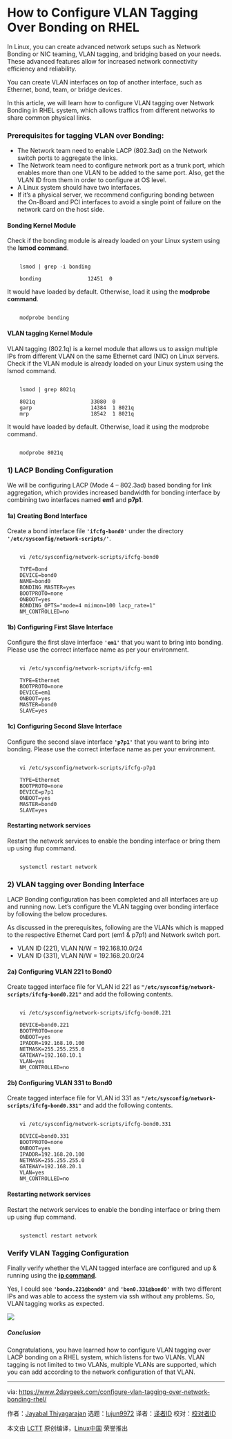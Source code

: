 [#]: subject: "How to Configure VLAN Tagging Over Bonding on RHEL"
[#]: via: "https://www.2daygeek.com/configure-vlan-tagging-over-network-bonding-rhel/"
[#]: author: "Jayabal Thiyagarajan https://www.2daygeek.com/author/jayabal/"
[#]: collector: "lujun9972/lctt-scripts-1693450080"
[#]: translator: " "
[#]: reviewer: " "
[#]: publisher: " "
[#]: url: " "

How to Configure VLAN Tagging Over Bonding on RHEL
======

In Linux, you can create advanced network setups such as Network Bonding or NIC teaming, VLAN tagging, and bridging based on your needs. These advanced features allow for increased network connectivity efficiency and reliability.

You can create VLAN interfaces on top of another interface, such as Ethernet, bond, team, or bridge devices.

In this article, we will learn how to configure VLAN tagging over Network Bonding in RHEL system, which allows traffics from different networks to share common physical links.

### Prerequisites for tagging VLAN over Bonding:

  * The Network team need to enable LACP (802.3ad) on the Network switch ports to aggregate the links.
  * The Network team need to configure network port as a trunk port, which enables more than one VLAN to be added to the same port. Also, get the VLAN ID from them in order to configure at OS level.
  * A Linux system should have two interfaces.
  * If it’s a physical server, we recommend configuring bonding between the On-Board and PCI interfaces to avoid a single point of failure on the network card on the host side.



#### Bonding Kernel Module

Check if the bonding module is already loaded on your Linux system using the **lsmod command**.

```

    lsmod | grep -i bonding

    bonding               12451  0

```

It would have loaded by default. Otherwise, load it using the **modprobe command**.

```

    modprobe bonding

```

#### VLAN tagging Kernel Module

VLAN tagging (802.1q) is a kernel module that allows us to assign multiple IPs from different VLAN on the same Ethernet card (NIC) on Linux servers. Check if the VLAN module is already loaded on your Linux system using the lsmod command.

```

    lsmod | grep 8021q

    8021q                  33080  0
    garp                   14384  1 8021q
    mrp                    18542  1 8021q

```

It would have loaded by default. Otherwise, load it using the modprobe command.

```

    modprobe 8021q

```

### 1) LACP Bonding Configuration

We will be configuring LACP (Mode 4 – 802.3ad) based bonding for link aggregation, which provides increased bandwidth for bonding interface by combining two interfaces named **em1** and **p7p1**.

#### 1a) Creating Bond Interface

Create a bond interface file **`'ifcfg-bond0'`** under the directory **`'/etc/sysconfig/network-scripts/'`**.

```

    vi /etc/sysconfig/network-scripts/ifcfg-bond0

    TYPE=Bond
    DEVICE=bond0
    NAME=bond0
    BONDING_MASTER=yes
    BOOTPROTO=none
    ONBOOT=yes
    BONDING_OPTS="mode=4 miimon=100 lacp_rate=1"
    NM_CONTROLLED=no

```

#### 1b) Configuring First Slave Interface

Configure the first slave interface **`'em1'`** that you want to bring into bonding. Please use the correct interface name as per your environment.

```

    vi /etc/sysconfig/network-scripts/ifcfg-em1

    TYPE=Ethernet
    BOOTPROTO=none
    DEVICE=em1
    ONBOOT=yes
    MASTER=bond0
    SLAVE=yes

```

#### 1c) Configuring Second Slave Interface

Configure the second slave interface **`'p7p1'`** that you want to bring into bonding. Please use the correct interface name as per your environment.

```

    vi /etc/sysconfig/network-scripts/ifcfg-p7p1

    TYPE=Ethernet
    BOOTPROTO=none
    DEVICE=p7p1
    ONBOOT=yes
    MASTER=bond0
    SLAVE=yes

```

#### Restarting network services

Restart the network services to enable the bonding interface or bring them up using ifup command.

```

    systemctl restart network

```

### 2) VLAN tagging over Bonding Interface

LACP Bonding configuration has been completed and all interfaces are up and running now. Let’s configure the VLAN tagging over bonding interface by following the below procedures.

As discussed in the prerequisites, following are the VLANs which is mapped to the respective Ethernet Card port (em1 & p7p1) and Network switch port.

  * VLAN ID (221), VLAN N/W = 192.168.10.0/24
  * VLAN ID (331), VLAN N/W = 192.168.20.0/24



#### 2a) Configuring VLAN 221 to Bond0

Create tagged interface file for VLAN id 221 as **`"/etc/sysconfig/network-scripts/ifcfg-bond0.221"`** and add the following contents.

```

    vi /etc/sysconfig/network-scripts/ifcfg-bond0.221

    DEVICE=bond0.221
    BOOTPROTO=none
    ONBOOT=yes
    IPADDR=192.168.10.100
    NETMASK=255.255.255.0
    GATEWAY=192.168.10.1
    VLAN=yes
    NM_CONTROLLED=no

```

#### 2b) Configuring VLAN 331 to Bond0

Create tagged interface file for VLAN id 331 as **`"/etc/sysconfig/network-scripts/ifcfg-bond0.331"`** and add the following contents.

```

    vi /etc/sysconfig/network-scripts/ifcfg-bond0.331

    DEVICE=bond0.331
    BOOTPROTO=none
    ONBOOT=yes
    IPADDR=192.168.20.100
    NETMASK=255.255.255.0
    GATEWAY=192.168.20.1
    VLAN=yes
    NM_CONTROLLED=no

```

#### Restarting network services

Restart the network services to enable the bonding interface or bring them up using ifup command.

```

    systemctl restart network

```

### Verify VLAN Tagging Configuration

Finally verify whether the VLAN tagged interface are configured and up & running using the **[ip command][1]**.

Yes, I could see **`'bondo.221@bond0'`** and **`'bon0.331@bond0'`** with two different IPs and was able to access the system via ssh without any problems. So, VLAN tagging works as expected.

![][2]

##### Conclusion

Congratulations, you have learned how to configure VLAN tagging over LACP bonding on a RHEL system, which listens for two VLANs. VLAN tagging is not limited to two VLANs, multiple VLANs are supported, which you can add according to the network configuration of that VLAN.

--------------------------------------------------------------------------------

via: https://www.2daygeek.com/configure-vlan-tagging-over-network-bonding-rhel/

作者：[Jayabal Thiyagarajan][a]
选题：[lujun9972][b]
译者：[译者ID](https://github.com/译者ID)
校对：[校对者ID](https://github.com/校对者ID)

本文由 [LCTT](https://github.com/LCTT/TranslateProject) 原创编译，[Linux中国](https://linux.cn/) 荣誉推出

[a]: https://www.2daygeek.com/author/jayabal/
[b]: https://github.com/lujun9972
[1]: https://www.2daygeek.com/linux-ip-command-configure-network-interface/
[2]: https://www.2daygeek.com/wp-content/uploads/2023/09/configure-vlan-tagging-over-bonding-rhel-1024x395.jpg
